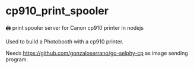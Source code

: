 # cp910_print_spooler
🖨 print spooler server for Canon cp910 printer in nodejs

Used to build a Photobooth with a cp910 printer.

Needs https://github.com/gonzaloserrano/go-selphy-cp as image sending program.

